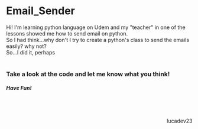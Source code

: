 # Email_Sender
Hi!
I'm learning python language on Udem and my "teacher" in one of the lessons showed me how to send email on python.</br>
So I had think...why don't I try to create a python's class to send the emails easily? why not?</br>
So...I did it, perhaps</br>
</br>
<h3>Take a look at the code and let me know what you think!</h3>
<h5>Have Fun!</h5></br></br>
<p align="right"> 
lucadev23
</p>
